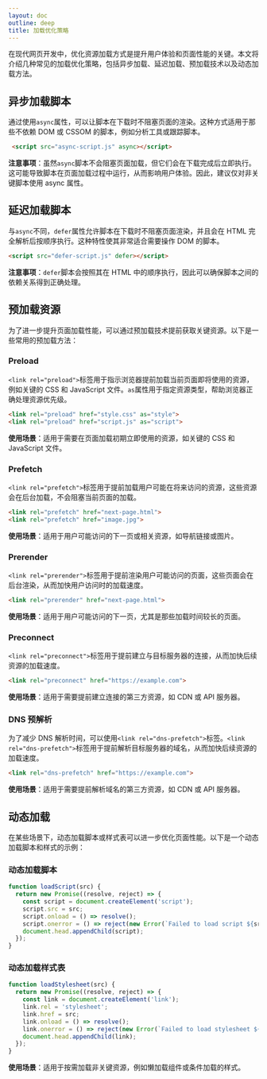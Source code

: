 ```yaml
---
layout: doc
outline: deep
title: 加载优化策略
---
```

<FlipWords :words="['加载优化策略']"/>

在现代网页开发中，优化资源加载方式是提升用户体验和页面性能的关键。本文将介绍几种常见的加载优化策略，包括异步加载、延迟加载、预加载技术以及动态加载方法。

## 异步加载脚本

通过使用`async`属性，可以让脚本在下载时不阻塞页面的渲染。这种方式适用于那些不依赖 DOM 或 CSSOM 的脚本，例如分析工具或跟踪脚本。

```html
 <script src="async-script.js" async></script>
```

**注意事项**：虽然`async`脚本不会阻塞页面加载，但它们会在下载完成后立即执行。这可能导致脚本在页面加载过程中运行，从而影响用户体验。因此，建议仅对非关键脚本使用 async 属性。

## 延迟加载脚本

与`async`不同，`defer`属性允许脚本在下载时不阻塞页面渲染，并且会在 HTML 完全解析后按顺序执行。这种特性使其非常适合需要操作 DOM 的脚本。

```html
<script src="defer-script.js" defer></script>
```

**注意事项**：`defer`脚本会按照其在 HTML 中的顺序执行，因此可以确保脚本之间的依赖关系得到正确处理。

## 预加载资源

为了进一步提升页面加载性能，可以通过预加载技术提前获取关键资源。以下是一些常用的预加载方法：

### Preload

`<link rel="preload">`标签用于指示浏览器提前加载当前页面即将使用的资源，例如关键的 CSS 和 JavaScript 文件。`as`属性用于指定资源类型，帮助浏览器正确处理资源优先级。

```html
<link rel="preload" href="style.css" as="style">
<link rel="preload" href="script.js" as="script">
```

**使用场景**：适用于需要在页面加载初期立即使用的资源，如关键的 CSS 和 JavaScript 文件。

### Prefetch

`<link rel="prefetch">`标签用于提前加载用户可能在将来访问的资源，这些资源会在后台加载，不会阻塞当前页面的加载。

```html
<link rel="prefetch" href="next-page.html">
<link rel="prefetch" href="image.jpg">
```

**使用场景**：适用于用户可能访问的下一页或相关资源，如导航链接或图片。

### Prerender

`<link rel="prerender">`标签用于提前渲染用户可能访问的页面，这些页面会在后台渲染，从而加快用户访问时的加载速度。

```html
<link rel="prerender" href="next-page.html">
```

**使用场景**：适用于用户可能访问的下一页，尤其是那些加载时间较长的页面。

### Preconnect

`<link rel="preconnect">`标签用于提前建立与目标服务器的连接，从而加快后续资源的加载速度。

```html
<link rel="preconnect" href="https://example.com">
```

**使用场景**：适用于需要提前建立连接的第三方资源，如 CDN 或 API 服务器。

### DNS 预解析

为了减少 DNS 解析时间，可以使用`<link rel="dns-prefetch">`标签。`<link rel="dns-prefetch">`标签用于提前解析目标服务器的域名，从而加快后续资源的加载速度。

```html
<link rel="dns-prefetch" href="https://example.com">
```

**使用场景**：适用于需要提前解析域名的第三方资源，如 CDN 或 API 服务器。

## 动态加载

在某些场景下，动态加载脚本或样式表可以进一步优化页面性能。以下是一个动态加载脚本和样式的示例：

### 动态加载脚本

```js
function loadScript(src) {
  return new Promise((resolve, reject) => {
    const script = document.createElement('script');
    script.src = src;
    script.onload = () => resolve();
    script.onerror = () => reject(new Error(`Failed to load script ${src}`));
    document.head.appendChild(script);
  });
}
```

### 动态加载样式表

```js
function loadStylesheet(src) {
  return new Promise((resolve, reject) => {
    const link = document.createElement('link');
    link.rel = 'stylesheet';
    link.href = src;
    link.onload = () => resolve();
    link.onerror = () => reject(new Error(`Failed to load stylesheet ${src}`));
    document.head.appendChild(link);
  });
}
```

**使用场景**：适用于按需加载非关键资源，例如懒加载组件或条件加载的样式。
